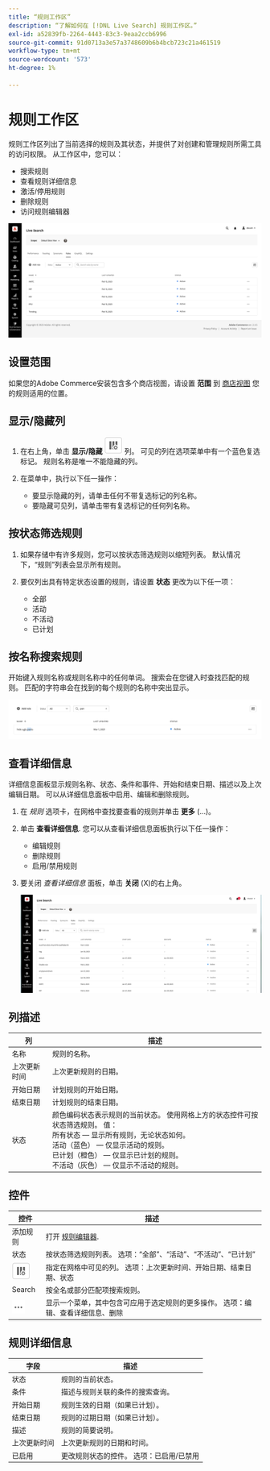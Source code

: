 ```yaml
---
title: “规则工作区”
description: “了解如何在 [!DNL Live Search] 规则工作区。”
exl-id: a52839fb-2264-4443-83c3-9eaa2ccb6996
source-git-commit: 91d0713a3e57a3748609b6b4bcb723c21a461519
workflow-type: tm+mt
source-wordcount: '573'
ht-degree: 1%

---
```


# 规则工作区

规则工作区列出了当前选择的规则及其状态，并提供了对创建和管理规则所需工具的访问权限。 从工作区中，您可以：

* 搜索规则
* 查看规则详细信息
* 激活/停用规则
* 删除规则
* 访问规则编辑器

![规则工作区](assets/rules-workspace.png)

## 设置范围

如果您的Adobe Commerce安装包含多个商店视图，请设置 **范围** 到 [商店视图](https://experienceleague.adobe.com/docs/commerce-admin/start/setup/websites-stores-views.html#scope-settings) 您的规则适用的位置。

## 显示/隐藏列

1. 在右上角，单击 **显示/隐藏** ![列选择器](assets/btn-show-hide-columns.png) 列。
可见的列在选项菜单中有一个蓝色复选标记。 规则名称是唯一不能隐藏的列。

1. 在菜单中，执行以下任一操作：

   * 要显示隐藏的列，请单击任何不带复选标记的列名称。
   * 要隐藏可见列，请单击带有复选标记的任何列名称。

## 按状态筛选规则

1. 如果存储中有许多规则，您可以按状态筛选规则以缩短列表。 默认情况下，“规则”列表会显示所有规则。

1. 要仅列出具有特定状态设置的规则，请设置 **状态** 更改为以下任一项：

   * 全部
   * 活动
   * 不活动
   * 已计划

## 按名称搜索规则

开始键入规则名称或规则名称中的任何单词。
搜索会在您键入时查找匹配的规则。 匹配的字符串会在找到的每个规则的名称中突出显示。

![规则 — 按名称搜索](assets/rules-workspace-search-name.png)

## 查看详细信息

详细信息面板显示规则名称、状态、条件和事件、开始和结束日期、描述以及上次编辑日期。 可以从详细信息面板中启用、编辑和删除规则。

1. 在 *规则* 选项卡，在网格中查找要查看的规则并单击 **更多** (...)。
1. 单击 **查看详细信息**.
您可以从查看详细信息面板执行以下任一操作：

   * 编辑规则
   * 删除规则
   * 启用/禁用规则

1. 要关闭 *查看详细信息* 面板，单击 **关闭** (X)的右上角。

   ![规则 — 详细信息](assets/rules-workspace-details.png)

## 列描述

| 列 | 描述 |
|--- |--- |
| 名称 | 规则的名称。 |
| 上次更新时间 | 上次更新规则的日期。 |
| 开始日期 | 计划规则的开始日期。 |
| 结束日期 | 计划规则的结束日期。 |
| 状态 | 颜色编码状态表示规则的当前状态。 使用网格上方的状态控件可按状态筛选规则。 值：<br />所有状态 — 显示所有规则，无论状态如何。<br />活动（蓝色） — 仅显示活动的规则。<br />已计划（橙色） — 仅显示已计划的规则。<br />不活动（灰色） — 仅显示不活动的规则。 |

## 控件

| 控件 | 描述 |
|--- |--- |
| 添加规则 | 打开 [规则编辑器](rules-add.md). |
| 状态 | 按状态筛选规则列表。 选项：“全部”、“活动”、“不活动”、“已计划” |
| ![列选择器](assets/btn-show-hide-columns.png) | 指定在网格中可见的列。 选项：上次更新时间、开始日期、结束日期、状态 |
| Search | 按全名或部分匹配项搜索规则。 |
| ![更多选择器](assets/btn-more.png) | 显示一个菜单，其中包含可应用于选定规则的更多操作。 选项：编辑、查看详细信息、删除 |

## 规则详细信息

| 字段 | 描述 |
|--- |--- |
| 状态 | 规则的当前状态。 |
| 条件 | 描述与规则关联的条件的搜索查询。 |
| 开始日期 | 规则生效的日期（如果已计划）。 |
| 结束日期 | 规则的过期日期（如果已计划）。 |
| 描述 | 规则的简要说明。 |
| 上次更新时间 | 上次更新规则的日期和时间。 |
| 已启用 | 更改规则状态的控件。 选项：已启用/已禁用 |
